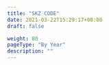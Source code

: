 ```yaml
---
title: "SKZ CODE"
date: 2021-03-22T15:29:17+08:00
draft: false

weight: 80
pageType: "By Year"
description: ""
---
```

